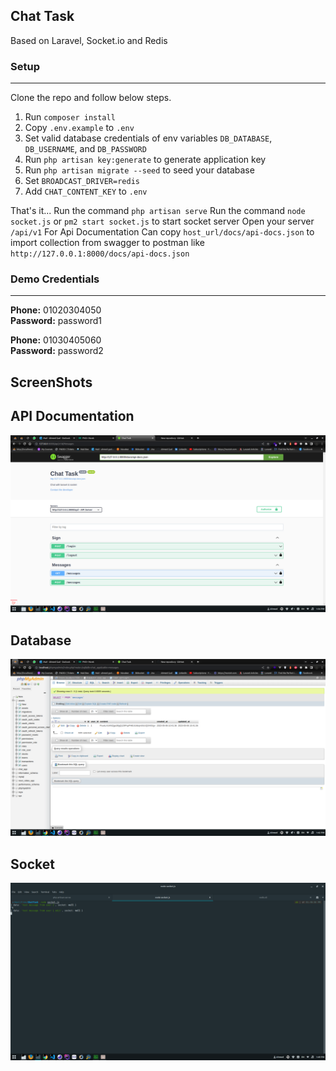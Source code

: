 ## Chat Task

Based on Laravel, Socket.io and Redis

### Setup
---
Clone the repo and follow below steps.
1. Run `composer install`
2. Copy `.env.example` to `.env`
3. Set valid database credentials of env variables `DB_DATABASE`, `DB_USERNAME`, and `DB_PASSWORD`
4. Run `php artisan key:generate` to generate application key
5. Run `php artisan migrate --seed` to seed your database
6. Set `BROADCAST_DRIVER=redis`
7. Add `CHAT_CONTENT_KEY` to `.env` 

That's it...
Run the command `php artisan serve`
Run the command `node socket.js` or `pm2 start socket.js` to start socket server
Open your server `/api/v1` For Api Documentation
Can copy `host_url/docs/api-docs.json` to import collection from swagger to postman like `http://127.0.0.1:8000/docs/api-docs.json`

### Demo Credentials
---

**Phone:** 01020304050\
**Password:** password1

**Phone:** 01030405060\
**Password:** password2

## ScreenShots
## API Documentation
![Screenshot](screenshots/Api.png)
## Database
![Screenshot](screenshots/Db.png)
## Socket
![Screenshot](screenshots/Socket.png)
